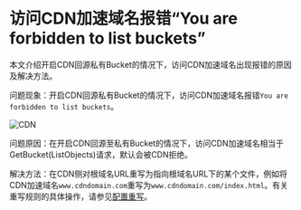 # 访问CDN加速域名报错“You are forbidden to list buckets”

本文介绍开启CDN回源私有Bucket的情况下，访问CDN加速域名出现报错的原因及解决方法。

问题现象：开启CDN回源私有Bucket的情况下，访问CDN加速域名报错`You are forbidden to list buckets`。

![CDN](https://static-aliyun-doc.oss-accelerate.aliyuncs.com/assets/img/zh-CN/2222864161/p245112.png)

问题原因：在开启CDN回源至私有Bucket的情况下，访问CDN加速域名相当于GetBucket\(ListObjects\)请求，默认会被CDN拒绝。

解决方法：在CDN侧对根域名URL重写为指向根域名URL下的某个文件，例如将CDN加速域名`www.cdndomain.com`重写为`www.cdndomain.com/index.html`。有关重写规则的具体操作，请参见[配置重写](/intl.zh-CN/域名管理/缓存配置/配置重写.md)。

